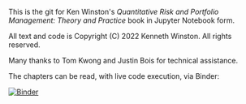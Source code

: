 This is the git for Ken Winston's _Quantitative Risk and Portfolio Management: Theory and Practice_ book in Jupyter Notebook form.

All text and code is Copyright (C) 2022 Kenneth Winston. All rights reserved.

Many thanks to Tom Kwong and Justin Bois for technical assistance.

The chapters can be read, with live code execution, via Binder:

[![Binder](https://mybinder.org/badge_logo.svg)](https://mybinder.org/v2/gh/kjwinston52/Jupyter-Notebooks/master)
